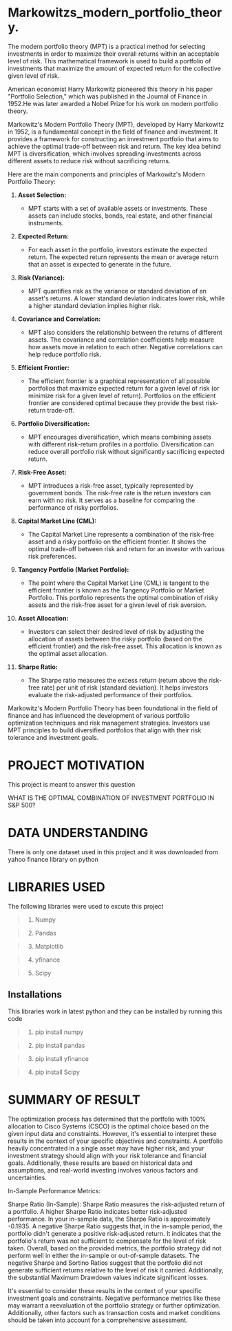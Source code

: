 # Markowitzs_modern_portfolio_theory.
The modern portfolio theory (MPT) is a practical method for selecting investments in order to maximize their overall returns within an acceptable level of risk. This mathematical framework is used to build a portfolio of investments that maximize the amount of expected return for the collective given level of risk.

American economist Harry Markowitz pioneered this theory in his paper "Portfolio Selection," which was published in the Journal of Finance in 1952.He was later awarded a Nobel Prize for his work on modern portfolio theory.

Markowitz's Modern Portfolio Theory (MPT), developed by Harry Markowitz in 1952, is a fundamental concept in the field of finance and investment. It provides a framework for constructing an investment portfolio that aims to achieve the optimal trade-off between risk and return. The key idea behind MPT is diversification, which involves spreading investments across different assets to reduce risk without sacrificing returns.

Here are the main components and principles of Markowitz's Modern Portfolio Theory:

1. **Asset Selection:**
   - MPT starts with a set of available assets or investments. These assets can include stocks, bonds, real estate, and other financial instruments.

2. **Expected Return:**
   - For each asset in the portfolio, investors estimate the expected return. The expected return represents the mean or average return that an asset is expected to generate in the future.

3. **Risk (Variance):**
   - MPT quantifies risk as the variance or standard deviation of an asset's returns. A lower standard deviation indicates lower risk, while a higher standard deviation implies higher risk.

4. **Covariance and Correlation:**
   - MPT also considers the relationship between the returns of different assets. The covariance and correlation coefficients help measure how assets move in relation to each other. Negative correlations can help reduce portfolio risk.

5. **Efficient Frontier:**
   - The efficient frontier is a graphical representation of all possible portfolios that maximize expected return for a given level of risk (or minimize risk for a given level of return). Portfolios on the efficient frontier are considered optimal because they provide the best risk-return trade-off.

6. **Portfolio Diversification:**
   - MPT encourages diversification, which means combining assets with different risk-return profiles in a portfolio. Diversification can reduce overall portfolio risk without significantly sacrificing expected return.

7. **Risk-Free Asset:**
   - MPT introduces a risk-free asset, typically represented by government bonds. The risk-free rate is the return investors can earn with no risk. It serves as a baseline for comparing the performance of risky portfolios.

8. **Capital Market Line (CML):**
   - The Capital Market Line represents a combination of the risk-free asset and a risky portfolio on the efficient frontier. It shows the optimal trade-off between risk and return for an investor with various risk preferences.

9. **Tangency Portfolio (Market Portfolio):**
   - The point where the Capital Market Line (CML) is tangent to the efficient frontier is known as the Tangency Portfolio or Market Portfolio. This portfolio represents the optimal combination of risky assets and the risk-free asset for a given level of risk aversion.

10. **Asset Allocation:**
    - Investors can select their desired level of risk by adjusting the allocation of assets between the risky portfolio (based on the efficient frontier) and the risk-free asset. This allocation is known as the optimal asset allocation.

11. **Sharpe Ratio:**
    - The Sharpe ratio measures the excess return (return above the risk-free rate) per unit of risk (standard deviation). It helps investors evaluate the risk-adjusted performance of their portfolios.

Markowitz's Modern Portfolio Theory has been foundational in the field of finance and has influenced the development of various portfolio optimization techniques and risk management strategies. Investors use MPT principles to build diversified portfolios that align with their risk tolerance and investment goals.

# PROJECT MOTIVATION

This project is meant to answer this question

WHAT IS THE OPTIMAL COMBINATION OF INVESTMENT PORTFOLIO IN S&P 500?

# DATA UNDERSTANDING 

There is only one dataset used in this project and it was downloaded from yahoo finance library on python

# LIBRARIES USED

The following libraries were used to excute this project

> 1. Numpy

> 2. Pandas

> 3. Matplotlib

> 4. yfinance

> 5. Scipy

## Installations
This libraries work in latest python and they can be installed by running this code

> 1. pip install numpy

> 2. pip install pandas

> 3. pip install yfinance

> 4. pip install Scipy
  
# SUMMARY OF RESULT

The optimization process has determined that the portfolio with 100% allocation to Cisco Systems (CSCO) is the optimal choice based on the given input data and constraints. However, it's essential to interpret these results in the context of your specific objectives and constraints. A portfolio heavily concentrated in a single asset may have higher risk, and your investment strategy should align with your risk tolerance and financial goals. Additionally, these results are based on historical data and assumptions, and real-world investing involves various factors and uncertainties.

In-Sample Performance Metrics:

Sharpe Ratio (In-Sample):
Sharpe Ratio measures the risk-adjusted return of a portfolio. A higher Sharpe Ratio indicates better risk-adjusted performance. In your in-sample data, the Sharpe Ratio is approximately -0.1935. A negative Sharpe Ratio suggests that, in the in-sample period, the portfolio didn't generate a positive risk-adjusted return. It indicates that the portfolio's return was not sufficient to compensate for the level of risk taken.
Overall, based on the provided metrics, the portfolio strategy did not perform well in either the in-sample or out-of-sample datasets. The negative Sharpe and Sortino Ratios suggest that the portfolio did not generate sufficient returns relative to the level of risk it carried. Additionally, the substantial Maximum Drawdown values indicate significant losses.

It's essential to consider these results in the context of your specific investment goals and constraints. Negative performance metrics like these may warrant a reevaluation of the portfolio strategy or further optimization. Additionally, other factors such as transaction costs and market conditions should be taken into account for a comprehensive assessment.

